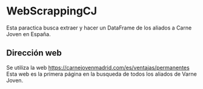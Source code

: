 # WebScrappingCJ

Esta paractica busca extraer y hacer un DataFrame de los aliados a Carne Joven en España.

## Dirección web

Se utiliza la web https://carnejovenmadrid.com/es/ventajas/permanentes
Esta web es la primera página en la busqueda de todos los aliados de Varne Joven.
